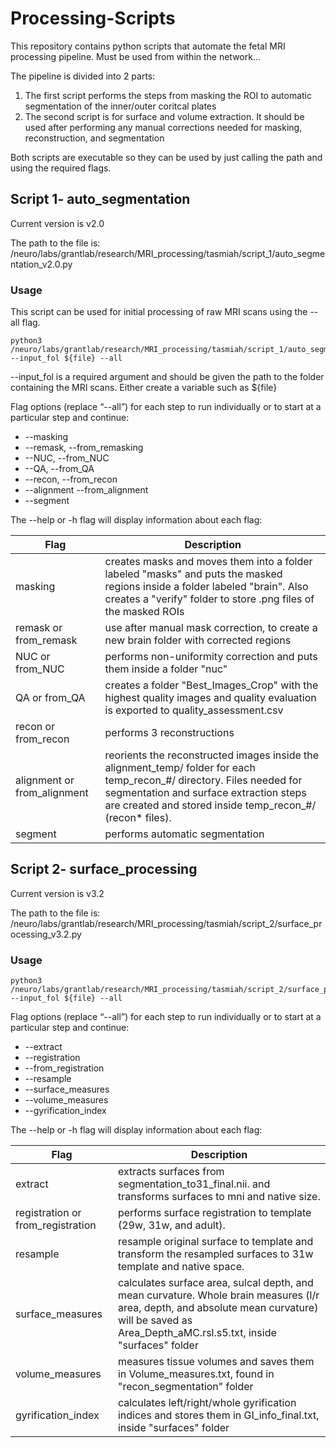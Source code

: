 # Processing-Scripts

This repository contains python scripts that automate the fetal MRI processing pipeline. Must be used from within the network...

The pipeline is divided into 2 parts: 

1) The first script performs the steps from masking the ROI to automatic segmentation of the inner/outer coritcal plates
2) The second script is for surface and volume extraction. It should be used after performing any manual corrections needed for masking, reconstruction, and segmentation

Both scripts are executable so they can be used by just calling the path and using the required flags. 

## **Script 1- auto_segmentation**

Current version is  v2.0

The path to the file is:
/neuro/labs/grantlab/research/MRI_processing/tasmiah/script_1/auto_segmentation_v2.0.py

### **Usage**
This script can be used for initial processing of raw MRI scans using the --all flag.

``` 
python3 /neuro/labs/grantlab/research/MRI_processing/tasmiah/script_1/auto_segmentation_v2.0.py --input_fol ${file} --all 
```

--input_fol is a required argument and should be given the path to the folder containing the MRI scans. Either create a variable such as ${file} 

Flag options (replace “--all”) for each step to run individually or to start at a particular step and continue: 
- --masking 
- --remask, --from_remasking 
- --NUC, --from_NUC 
- --QA, --from_QA 
- --recon, --from_recon 
- --alignment --from_alignment 
- --segment 

The --help or -h flag will display information about each flag:

Flag         | Description
------------ | -------------
masking | creates masks and moves them into a folder labeled "masks" and puts the masked regions inside a folder labeled "brain". Also creates a  "verify" folder to store .png files of the masked ROIs 
remask or from_remask| use after manual mask correction, to create a new brain folder with corrected regions
NUC or from_NUC | performs non-uniformity correction and puts them inside a folder "nuc"
QA or from_QA | creates a folder "Best_Images_Crop" with the highest quality images and quality evaluation is exported to quality_assessment.csv 
recon or from_recon |  performs 3 reconstructions
alignment or from_alignment | reorients the reconstructed images inside the alignment_temp/ folder for each temp_recon_#/ directory. Files needed for segmentation and surface extraction steps are created and stored inside temp_recon_#/ (recon* files). 
segment | performs automatic segmentation



## **Script 2- surface_processing**

Current version is  v3.2


The path to the file is:
/neuro/labs/grantlab/research/MRI_processing/tasmiah/script_2/surface_processing_v3.2.py

### **Usage**
``` 
python3 /neuro/labs/grantlab/research/MRI_processing/tasmiah/script_2/surface_processing_v3.2.py --input_fol ${file} --all 
```
Flag options (replace “--all”) for each step to run individually or to start at a particular step and continue: 
- --extract
- --registration
- --from_registration
- --resample	
- --surface_measures    
- --volume_measures    
- --gyrification_index

The --help or -h flag will display information about each flag:

Flag         | Description
------------ | -------------
extract | extracts surfaces from segmentation_to31_final.nii. and transforms surfaces to mni and native size. 
registration or from_registration| performs surface registration to template (29w, 31w, and adult).
resample | resample original surface to template and transform the resampled surfaces to 31w template and native space.
surface_measures | calculates surface area, sulcal depth, and mean curvature. Whole brain measures (l/r area, depth, and absolute mean curvature) will be saved as Area_Depth_aMC.rsl.s5.txt, inside "surfaces" folder
volume_measures | measures tissue volumes and saves them in Volume_measures.txt, found in "recon_segmentation" folder 
gyrification_index | calculates left/right/whole gyrification indices and stores them in  GI_info_final.txt, inside "surfaces" folder
